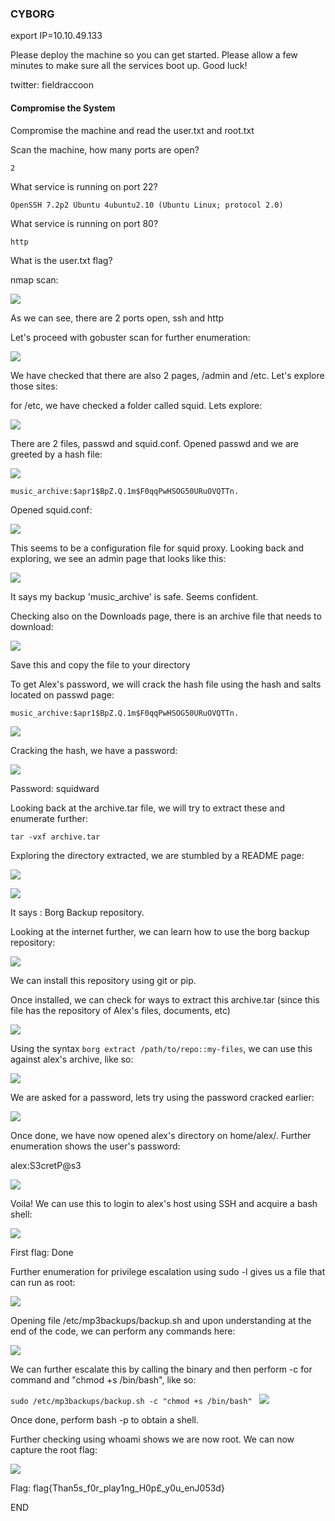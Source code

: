 ### CYBORG

export IP=10.10.49.133

Please deploy the machine so you can get started. Please allow a few minutes to make sure all the services boot up. Good luck!

twitter: fieldraccoon


#### Compromise the System

Compromise the machine and read the user.txt and root.txt

Scan the machine, how many ports are open?


```
2

```




What service is running on port 22?

```
OpenSSH 7.2p2 Ubuntu 4ubuntu2.10 (Ubuntu Linux; protocol 2.0)
```



What service is running on port 80?

```
http
```


What is the user.txt flag?


nmap scan:

![](../../img/Pasted%20image%2020220824094314.png)

As we can see, there are 2 ports open, ssh and http

Let's proceed with gobuster scan for further enumeration:

![](../../img/Pasted%20image%2020220824090117.png)

We have checked that there are also 2 pages, /admin and /etc. Let's explore those sites:

for /etc, we have checked a folder called squid. Lets explore:

![](../../img/Pasted%20image%2020220824090243.png)

There are 2 files, passwd and squid.conf. Opened passwd and we are greeted by a hash file:

![](../../img/Pasted%20image%2020220824090317.png)

`music_archive:$apr1$BpZ.Q.1m$F0qqPwHSOG50URuOVQTTn.`

Opened squid.conf:

![](../../img/Pasted%20image%2020220824090331.png)


This seems to be a configuration file for squid proxy. 
Looking back and exploring, we see an admin page that looks like this:

![](../../img/Pasted%20image%2020220824091324.png)

It says my backup 'music_archive' is safe. Seems confident.

Checking also on the Downloads page, there is an archive file that needs to download:

![](../../img/Pasted%20image%2020220824091439.png)

Save this and copy the file to your directory

To get Alex's password, we will crack the hash file using the hash and salts located on passwd page:

`music_archive:$apr1$BpZ.Q.1m$F0qqPwHSOG50URuOVQTTn.`

![](../../img/Pasted%20image%2020220824091602.png)

Cracking the hash, we have a password:

![](../../img/Pasted%20image%2020220824091923.png)

Password: squidward

Looking back at the archive.tar file, we will try to extract these and enumerate further:

`tar -vxf archive.tar`

Exploring the directory extracted, we are stumbled by a README page:

![](../../img/Pasted%20image%2020220824092108.png)

![](../../img/Pasted%20image%2020220824092124.png)

It says : Borg Backup repository.

Looking at the internet further, we can learn how to use the borg backup repository:

![](../../img/Pasted%20image%2020220824092252.png)

We can install this repository using git or pip.

Once installed, we can check for ways to extract this archive.tar (since this file has the repository of Alex's files, documents, etc)

![](../../img/Pasted%20image%2020220824092449.png)

Using the syntax `borg extract /path/to/repo::my-files`, we can use this against alex's archive, like so:

![](../../img/Pasted%20image%2020220824092541.png)

We are asked for a password, lets try using the password cracked earlier:

![](../../img/Pasted%20image%2020220824092623.png)


Once done, we have now opened alex's directory on home/alex/. Further enumeration shows the user's password:

alex:S3cretP@s3

![](../../img/Pasted%20image%2020220824092740.png)

Voila! We can use this to login to alex's host using SSH and acquire a bash shell:

![](../../img/Pasted%20image%2020220824092917.png)

First flag: Done

Further enumeration for privilege escalation using sudo -l gives us a file that can run as root:

![](../../img/Pasted%20image%2020220824093018.png)

Opening file /etc/mp3backups/backup.sh and upon understanding at the end of the code, we can perform any commands here:

![](../../img/Pasted%20image%2020220824093113.png)

We can further escalate this by calling the binary and then perform -c for command and "chmod +s /bin/bash", like so:


`sudo /etc/mp3backups/backup.sh -c "chmod +s /bin/bash"
 `
![](../../img/Pasted%20image%2020220824093306.png)

Once done, perform bash -p to obtain a shell.

Further checking using whoami shows we are now root. We can now capture the root flag:

![](../../img/Pasted%20image%2020220824093359.png)


Flag: flag{Than5s_f0r_play1ng_H0p£_y0u_enJ053d}



END
